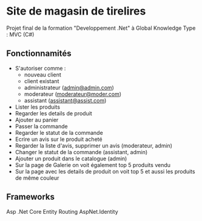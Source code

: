 # Site de magasin de tirelires

Projet final de la formation "Developpement .Net" à Global Knowledge
Type : MVC (C#)

## Fonctionnamités
* S'autoriser comme :
	- nouveau client
	- client existant
	- administrateur (admin@admin.com)
	- moderateur (moderateur@moder.com)
	- assistant (assistant@assist.com)
* Lister les produits
* Regarder les details de produit
* Ajouter au panier
* Passer la commande
* Regarder le statut de la commande
* Ecrire un avis sur le produit acheté
* Regarder la liste d'avis, supprimer un avis (moderateur, admin)
* Changer le statut de la commande (assistant, admin)
* Ajouter un produit dans le catalogue (admin)
* Sur la page de Galerie on voit également top 5 produits vendu
* Sur la page avec les details de produit on voit top 5 et aussi les produits de même couleur

## Frameworks
Asp .Net Core
Entity
Routing
AspNet.Identity